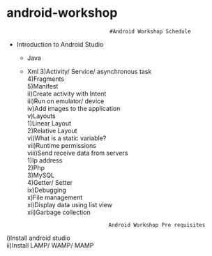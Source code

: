# android-workshop

                               		 #Android Workshop Schedule 

* Introduction to Android Studio 
	* Java 
	* Xml
  3)Activity/ Service/ asynchronous task <br/>
  4)Fragments <br/>
  5)Manifest <br/>
ii)Create activity with Intent <br/> 
iii)Run on emulator/ device <br/>
iv)Add images to the application <br/>
v)Layouts  <br/>
  1)Linear Layout <br/> 
  2)Relative Layout <br/>
vi)What is a static variable? <br/>
vii)Runtime permissions <br/>
viii)Send receive data from servers <br/>
  1)Ip address <br/>
  2)Php <br/>
  3)MySQL <br/>
  4)Getter/ Setter <br/>
ix)Debugging <br/>
x)File management <br/>
xi)Display data using list view <br/>
xii)Garbage collection <br/>

		                      		Android Workshop Pre requisites  

i)Install android studio  <br/>
ii)Install LAMP/ WAMP/ MAMP  <br/>

